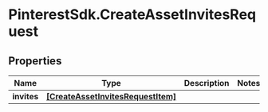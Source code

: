 # PinterestSdk.CreateAssetInvitesRequest

## Properties

Name | Type | Description | Notes
------------ | ------------- | ------------- | -------------
**invites** | [**[CreateAssetInvitesRequestItem]**](CreateAssetInvitesRequestItem.md) |  | 


